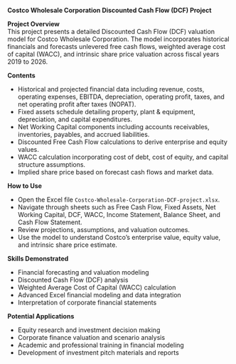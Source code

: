 **Costco Wholesale Corporation Discounted Cash Flow (DCF) Project**

**Project Overview**  
This project presents a detailed Discounted Cash Flow (DCF) valuation model for Costco Wholesale Corporation. The model incorporates historical financials and forecasts unlevered free cash flows, weighted average cost of capital (WACC), and intrinsic share price valuation across fiscal years 2019 to 2026.

**Contents**  
- Historical and projected financial data including revenue, costs, operating expenses, EBITDA, depreciation, operating profit, taxes, and net operating profit after taxes (NOPAT).  
- Fixed assets schedule detailing property, plant & equipment, depreciation, and capital expenditures.  
- Net Working Capital components including accounts receivables, inventories, payables, and accrued liabilities.  
- Discounted Free Cash Flow calculations to derive enterprise and equity values.  
- WACC calculation incorporating cost of debt, cost of equity, and capital structure assumptions.  
- Implied share price based on forecast cash flows and market data.

**How to Use**  
- Open the Excel file `Costco-Wholesale-Corporation-DCF-project.xlsx`.  
- Navigate through sheets such as Free Cash Flow, Fixed Assets, Net Working Capital, DCF, WACC, Income Statement, Balance Sheet, and Cash Flow Statement.  
- Review projections, assumptions, and valuation outcomes.  
- Use the model to understand Costco’s enterprise value, equity value, and intrinsic share price estimate.

**Skills Demonstrated**  
- Financial forecasting and valuation modeling  
- Discounted Cash Flow (DCF) analysis  
- Weighted Average Cost of Capital (WACC) calculation  
- Advanced Excel financial modeling and data integration  
- Interpretation of corporate financial statements  

**Potential Applications**  
- Equity research and investment decision making  
- Corporate finance valuation and scenario analysis  
- Academic and professional training in financial modeling  
- Development of investment pitch materials and reports  
